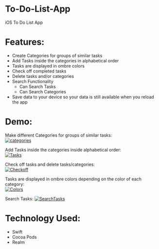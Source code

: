 # To-Do-List-App
iOS To Do List App

# Features:
- Create Categories for groups of similar tasks
- Add Tasks inside the categories in alphabetical order
- Tasks are displayed in ombre colors
- Check off completed tasks
- Delete tasks and/or categories 
- Search Functionality
  - Can Search Tasks
  - Can Search Categories
- Save data to your device so your data is still available when you reload the app

# Demo:

Make different Categories for groups of similar tasks: <br/>
<a href="https://media.giphy.com/media/RGvkFBpxseLNYpGBmn/giphy.gif"><img src="https://media.giphy.com/media/RGvkFBpxseLNYpGBmn/giphy.gif" title="categories"/></a>

Add Tasks inside the categories inside alphabetical order: <br/>
<a href="https://media.giphy.com/media/cPkSJ7mV9mBDopI7xE/giphy.gif"><img src="https://media.giphy.com/media/cPkSJ7mV9mBDopI7xE/giphy.gif" title="Tasks"/></a>

Check off tasks and delete tasks/categories: <br/>
<a href="https://media.giphy.com/media/SXmF2L6gJfn4XoSPoY/giphy.gif"><img src="https://media.giphy.com/media/SXmF2L6gJfn4XoSPoY/giphy.gif" title="Checkoff"/></a>

Tasks are displayed in ombre colors depending on the color of each category: <br/>
<a href="https://media.giphy.com/media/WmuWKs1wugZyoNOQSu/giphy.gif"><img src="https://media.giphy.com/media/WmuWKs1wugZyoNOQSu/giphy.gif" title="Colors"/></a>

Search Tasks:
<a href="https://media.giphy.com/media/jS1isk9SAC6RVIcvN5/giphy.gif"><img src="https://media.giphy.com/media/jS1isk9SAC6RVIcvN5/giphy.gif" title="SearchTasks"/></a>

# Technology Used:
- Swift
- Cocoa Pods
- Realm
